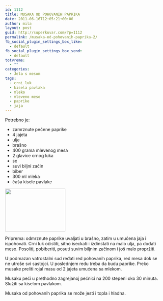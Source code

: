 ```yaml
---
id: 1112
title: MUSAKA OD POHOVANIH PAPRIKA
date: 2011-06-16T12:05:21+00:00
author: mila
layout: post
guid: http://superkuvar.com/?p=1112
permalink: /musaka-od-pohovanih-paprika-2/
fb_social_plugin_settings_box_like:
  - default
fb_social_plugin_settings_box_send:
  - default
totvreme:
  - ""
categories:
  - Jela s mesom
tags:
  - crni luk
  - kisela pavlaka
  - mleko
  - mleveno meso
  - paprike
  - jaja
---
```

Potrebno je:

  * zamrznute pečene paprike
  * 4 jajeta
  * ulje
  * brašno
  * 400 grama mlevenog mesa
  * 2 glavice crnog luka
  * so
  * suvi biljni začin
  * biber
  * 300 ml mleka
  * čaša kisele pavlake

<img class="alignnone size-full wp-image-1116" title="musakaodpaprika" src="//superkuvar.com/wp-content/uploads/2011/06/musakaodpaprika2-e1308226207255.jpg" alt="" width="196" height="139" /> 

Priprema: odmrznute paprike uvaljati u brašno, zatim u umućena jaja i ispohovati. Crni luk očistiti, sitno iseckati i izdinstati na malo ulja, pa dodati meso. Posoliti, pobiberiti, posuti suvim biljnim začinom i još malo propržiti.

U podmazan vatrostalni sud ređati red pohovanih paprika, red mesa dok se ne utroše svi sastojci. U poslednjem redu treba da budu paprike. Preko musake preliti rojal masu od 2 jajeta umućena sa mlekom.

Musaku peći u prethodno zagrejanoj pećnici na 200 stepeni oko 30 minuta. Služiti sa kiselom pavlakom.

Musaka od pohovanih paprika se može jesti i topla i hladna.